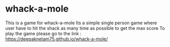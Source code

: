 # whack-a-mole
This is a game for whack-a-mole
Its a simple single person game where user have to hit the shack as many time as possible to get the max score
To play the game please go to the link : https://deepaknetam75.github.io/whack-a-mole/
